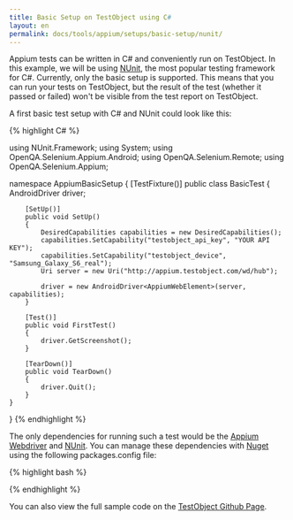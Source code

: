 ```yaml
---
title: Basic Setup on TestObject using C#
layout: en
permalink: docs/tools/appium/setups/basic-setup/nunit/
---
```


Appium tests can be written in C# and conveniently run on TestObject. In this example, we will be using [NUnit](http://.nunit.org/), the most popular testing framework for C#. Currently, only the basic setup is supported. This means that you can run your tests on TestObject, but the result of the test (whether it passed or failed) won't be visible from the test report on TestObject.

A first basic test setup with C# and NUnit could look like this:

{% highlight C# %}

using NUnit.Framework;
using System;
using OpenQA.Selenium.Appium.Android;
using OpenQA.Selenium.Remote;
using OpenQA.Selenium.Appium;

namespace AppiumBasicSetup
{
	[TestFixture()]
	public class BasicTest
	{
		AndroidDriver<AppiumWebElement> driver;
	
		[SetUp()]
		public void SetUp()
		{
			DesiredCapabilities capabilities = new DesiredCapabilities();
			capabilities.SetCapability("testobject_api_key", "YOUR API KEY");
			capabilities.SetCapability("testobject_device", "Samsung_Galaxy_S6_real");
			Uri server = new Uri("http://appium.testobject.com/wd/hub");
			
			driver = new AndroidDriver<AppiumWebElement>(server, capabilities);
		}
		
		[Test()]
		public void FirstTest()
		{
			driver.GetScreenshot();
		}
		
		[TearDown()]
		public void TearDown()
		{
			driver.Quit();
		}
	}
}
{% endhighlight %}

The only dependencies for running such a test would be the [Appium Webdriver](http://nuget.org/packages/Appium.WebDriver/) and [NUnit](http://nuget.org/packages/NUnit/). You can manage these dependencies with [Nuget](http://nuget.org/) using the following packages.config file:

{% highlight bash %}
<?xml version="1.0" encoding="utf-8"?>
<packages>
	<package id="Appium.WebDriver" version="2.0.1.1" targetFramework="net45" />
    <package id="Castle.Core" version="3.3.3" targetFramework="net45" />
	<package id="Newtonsoft.Json" version="9.0.1" targetFramework="net45" />
	<package id="NUnit" version="2.6.4" targetFramework="net45" />
	<package id="Selenium.Support" version="2.53.1" targetFramework="net45" />
	<package id="Selenium.WebDriver" version="2.53.1" targetFramework="net45" />
</packages>
{% endhighlight %}

You can also view the full sample code on the [TestObject Github Page](http://github.com/testobject/appium-c-sharp).
